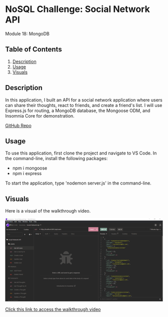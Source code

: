 # NoSQL Challenge: Social Network API

Module 18: MongoDB

## Table of Contents
1. [Description](#description)
2. [Usage](#usage)
3. [Visuals](#visuals)

## Description
In this application, I built an API for a social network application where users can share their thoughts, react to friends, and create a friend's list. I will use Express.js for routing, a MongoDB database, the Mongoose ODM, and Insomnia Core for demonstration.

[GitHub Repo](https://github.com/alyssa20lopez/social-network-api)

## Usage
To use this application, first clone the project and navigate to VS Code. In the command-line, install the following packages:
- npm i mongoose
- npm i express

To start the application, type 'nodemon server.js' in the command-line.

## Visuals
Here is a visual of the walkthrough video.

![Alt text](./social-network-api.png)

<!-- Link to Walkthrough Video -->
[Click this link to access the walkthrough video](https://drive.google.com/file/d/1_MAWpbK0NmMgAsAJHsb594Kkh_YssvYi/view) 
